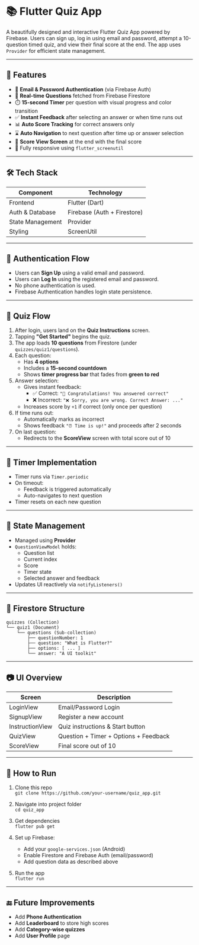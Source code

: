 # 📚 Flutter Quiz App

A beautifully designed and interactive Flutter Quiz App powered by Firebase. Users can sign up, log in using email and password, attempt a 10-question timed quiz, and view their final score at the end. The app uses `Provider` for efficient state management.

---

## 🚀 Features

- 👤 **Email & Password Authentication** (via Firebase Auth)
- 📝 **Real-time Questions** fetched from Firebase Firestore
- ⏱️ **15-second Timer** per question with visual progress and color transition
- ✅ **Instant Feedback** after selecting an answer or when time runs out
- 📊 **Auto Score Tracking** for correct answers only
- ⌛ **Auto Navigation** to next question after time up or answer selection
- 🏁 **Score View Screen** at the end with the final score
- 📱 Fully responsive using `flutter_screenutil`

---

## 🛠️ Tech Stack

| Component         | Technology              |
|------------------|-------------------------|
| Frontend         | Flutter (Dart)          |
| Auth & Database  | Firebase (Auth + Firestore) |
| State Management | Provider                |
| Styling          | ScreenUtil              |

---

## 🔐 Authentication Flow

- Users can **Sign Up** using a valid email and password.
- Users can **Log In** using the registered email and password.
- No phone authentication is used.
- Firebase Authentication handles login state persistence.

---

## 🧠 Quiz Flow

1. After login, users land on the **Quiz Instructions** screen.
2. Tapping **"Get Started"** begins the quiz.
3. The app loads **10 questions** from Firestore (under `quizzes/quiz1/questions`).
4. Each question:
   - Has **4 options**
   - Includes a **15-second countdown**
   - Shows **timer progress bar** that fades from **green to red**
5. Answer selection:
   - Gives instant feedback:
     - ✅ Correct: `"🎉 Congratulations! You answered correct"`
     - ❌ Incorrect: `"❌ Sorry, you are wrong. Correct Answer: ..."`
   - Increases score by `+1` if correct (only once per question)
6. If time runs out:
   - Automatically marks as incorrect
   - Shows feedback `"⏰ Time is up!"` and proceeds after 2 seconds
7. On last question:
   - Redirects to the **ScoreView** screen with total score out of 10

---

## 🧠 Timer Implementation

- Timer runs via `Timer.periodic`
- On timeout: 
  - Feedback is triggered automatically
  - Auto-navigates to next question
- Timer resets on each new question

---

## 🔄 State Management

- Managed using **Provider**
- `QuestionViewModel` holds:
  - Question list
  - Current index
  - Score
  - Timer state
  - Selected answer and feedback
- Updates UI reactively via `notifyListeners()`

---

## 📁 Firestore Structure

```
quizzes (Collection)
└── quiz1 (Document)
    └── questions (Sub-collection)
        ├── questionNumber: 1
        ├── question: "What is Flutter?"
        ├── options: [ ... ]
        └── answer: "A UI toolkit"
```

---

## 📷 UI Overview

| Screen             | Description                              |
|-------------------|------------------------------------------|
| LoginView         | Email/Password Login                     |
| SignupView        | Register a new account                   |
| InstructionView   | Quiz instructions & Start button         |
| QuizView          | Question + Timer + Options + Feedback    |
| ScoreView         | Final score out of 10                    |

---

## 🧪 How to Run

1. Clone this repo  
   `git clone https://github.com/your-username/quiz_app.git`

2. Navigate into project folder  
   `cd quiz_app`

3. Get dependencies  
   `flutter pub get`

4. Set up Firebase:
   - Add your `google-services.json` (Android)
   - Enable Firestore and Firebase Auth (email/password)
   - Add question data as described above

5. Run the app  
   `flutter run`

---

## 🔚 Future Improvements

- Add **Phone Authentication**
- Add **Leaderboard** to store high scores
- Add **Category-wise quizzes**
- Add **User Profile** page
